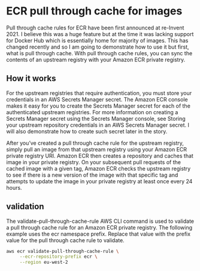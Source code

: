 # ECR pull through cache for images

Pull through cache rules for ECR have been first announced at re-Invent 2021. I believe this was a huge feature but at the time it was lacking support for Docker Hub which is essentially home for majority of images. This has changed recently and so I am going to demonstrate how to use it but first, what is pull through cache. With pull through cache rules, you can sync the contents of an upstream registry with your Amazon ECR private registry.


## How it works

For the upstream registries that require authentication, you must store your credentials in an AWS Secrets Manager secret. The Amazon ECR console makes it easy for you to create the Secrets Manager secret for each of the authenticated upstream registries. For more information on creating a Secrets Manager secret using the Secrets Manager console, see Storing your upstream repository credentials in an AWS Secrets Manager secret. I will also demonstrate how to create such secret later in the story.

After you’ve created a pull through cache rule for the upstream registry, simply pull an image from that upstream registry using your Amazon ECR private registry URI. Amazon ECR then creates a repository and caches that image in your private registry. On your subsequent pull requests of the cached image with a given tag, Amazon ECR checks the upstream registry to see if there is a new version of the image with that specific tag and attempts to update the image in your private registry at least once every 24 hours.

## validation

The validate-pull-through-cache-rule AWS CLI command is used to validate a pull through cache rule for an Amazon ECR private registry. The following example uses the ecr namespace prefix. Replace that value with the prefix value for the pull through cache rule to validate.

```sh
aws ecr validate-pull-through-cache-rule \
     --ecr-repository-prefix ecr \
     --region eu-west-2
```

